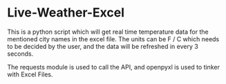 # Live-Weather-Excel
This is a python script which will get real time temperature data for the mentioned city names in the excel file. The units can be F / C which needs to be decided by the user, and the data will be refreshed in every 3 seconds.

The requests module is used to call the API, and openpyxl is used to tinker with Excel Files.
